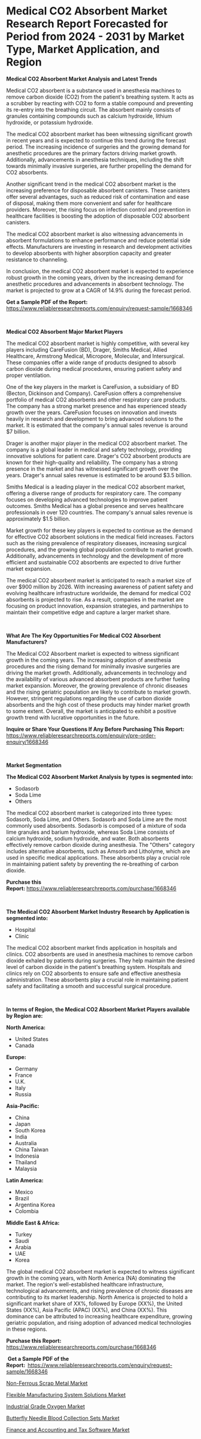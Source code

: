 <p><h1>Medical CO2 Absorbent Market Research Report Forecasted for Period from 2024 -  2031 by Market Type, Market Application, and Region</h1></p><p><strong>Medical CO2 Absorbent Market Analysis and Latest Trends</strong></p>
<p><p>Medical CO2 absorbent is a substance used in anesthesia machines to remove carbon dioxide (CO2) from the patient's breathing system. It acts as a scrubber by reacting with CO2 to form a stable compound and preventing its re-entry into the breathing circuit. The absorbent mainly consists of granules containing compounds such as calcium hydroxide, lithium hydroxide, or potassium hydroxide.</p><p>The medical CO2 absorbent market has been witnessing significant growth in recent years and is expected to continue this trend during the forecast period. The increasing incidence of surgeries and the growing demand for anesthetic procedures are the primary factors driving market growth. Additionally, advancements in anesthesia techniques, including the shift towards minimally invasive surgeries, are further propelling the demand for CO2 absorbents.</p><p>Another significant trend in the medical CO2 absorbent market is the increasing preference for disposable absorbent canisters. These canisters offer several advantages, such as reduced risk of contamination and ease of disposal, making them more convenient and safer for healthcare providers. Moreover, the rising focus on infection control and prevention in healthcare facilities is boosting the adoption of disposable CO2 absorbent canisters.</p><p>The medical CO2 absorbent market is also witnessing advancements in absorbent formulations to enhance performance and reduce potential side effects. Manufacturers are investing in research and development activities to develop absorbents with higher absorption capacity and greater resistance to channeling.</p><p>In conclusion, the medical CO2 absorbent market is expected to experience robust growth in the coming years, driven by the increasing demand for anesthetic procedures and advancements in absorbent technology. The market is projected to grow at a CAGR of 14.9% during the forecast period.</p></p>
<p><strong>Get a Sample PDF of the Report:&nbsp;</strong> <a href="https://www.reliableresearchreports.com/enquiry/request-sample/1668346">https://www.reliableresearchreports.com/enquiry/request-sample/1668346</a></p>
<p>&nbsp;</p>
<p><strong>Medical CO2 Absorbent Major Market Players</strong></p>
<p><p>The medical CO2 absorbent market is highly competitive, with several key players including CareFusion (BD), Drager, Smiths Medical, Allied Healthcare, Armstrong Medical, Micropore, Molecular, and Intersurgical. These companies offer a wide range of products designed to absorb carbon dioxide during medical procedures, ensuring patient safety and proper ventilation.</p><p>One of the key players in the market is CareFusion, a subsidiary of BD (Becton, Dickinson and Company). CareFusion offers a comprehensive portfolio of medical CO2 absorbents and other respiratory care products. The company has a strong market presence and has experienced steady growth over the years. CareFusion focuses on innovation and invests heavily in research and development to bring advanced solutions to the market. It is estimated that the company's annual sales revenue is around $7 billion.</p><p>Drager is another major player in the medical CO2 absorbent market. The company is a global leader in medical and safety technology, providing innovative solutions for patient care. Drager's CO2 absorbent products are known for their high-quality and reliability. The company has a strong presence in the market and has witnessed significant growth over the years. Drager's annual sales revenue is estimated to be around $3.5 billion.</p><p>Smiths Medical is a leading player in the medical CO2 absorbent market, offering a diverse range of products for respiratory care. The company focuses on developing advanced technologies to improve patient outcomes. Smiths Medical has a global presence and serves healthcare professionals in over 120 countries. The company's annual sales revenue is approximately $1.5 billion.</p><p>Market growth for these key players is expected to continue as the demand for effective CO2 absorbent solutions in the medical field increases. Factors such as the rising prevalence of respiratory diseases, increasing surgical procedures, and the growing global population contribute to market growth. Additionally, advancements in technology and the development of more efficient and sustainable CO2 absorbents are expected to drive further market expansion.</p><p>The medical CO2 absorbent market is anticipated to reach a market size of over $900 million by 2026. With increasing awareness of patient safety and evolving healthcare infrastructure worldwide, the demand for medical CO2 absorbents is projected to rise. As a result, companies in the market are focusing on product innovation, expansion strategies, and partnerships to maintain their competitive edge and capture a larger market share.</p></p>
<p>&nbsp;</p>
<p><strong>What Are The Key Opportunities For Medical CO2 Absorbent Manufacturers?</strong></p>
<p><p>The Medical CO2 Absorbent market is expected to witness significant growth in the coming years. The increasing adoption of anesthesia procedures and the rising demand for minimally invasive surgeries are driving the market growth. Additionally, advancements in technology and the availability of various advanced absorbent products are further fueling market expansion. Moreover, the growing prevalence of chronic diseases and the rising geriatric population are likely to contribute to market growth. However, stringent regulations regarding the use of carbon dioxide absorbents and the high cost of these products may hinder market growth to some extent. Overall, the market is anticipated to exhibit a positive growth trend with lucrative opportunities in the future.</p></p>
<p><strong>Inquire or Share Your Questions If Any Before Purchasing This Report:</strong> <a href="https://www.reliableresearchreports.com/enquiry/pre-order-enquiry/1668346">https://www.reliableresearchreports.com/enquiry/pre-order-enquiry/1668346</a></p>
<p>&nbsp;</p>
<p><strong>Market Segmentation</strong></p>
<p><strong>The Medical CO2 Absorbent Market Analysis by types is segmented into:</strong></p>
<p><ul><li>Sodasorb</li><li>Soda Lime</li><li>Others</li></ul></p>
<p><p>The medical CO2 absorbent market is categorized into three types: Sodasorb, Soda Lime, and Others. Sodasorb and Soda Lime are the most commonly used absorbents. Sodasorb is composed of a mixture of soda lime granules and barium hydroxide, whereas Soda Lime consists of calcium hydroxide, sodium hydroxide, and water. Both absorbents effectively remove carbon dioxide during anesthesia. The "Others" category includes alternative absorbents, such as Amsorb and Litholyme, which are used in specific medical applications. These absorbents play a crucial role in maintaining patient safety by preventing the re-breathing of carbon dioxide.</p></p>
<p><strong>Purchase this Report:&nbsp;</strong><a href="https://www.reliableresearchreports.com/purchase/1668346">https://www.reliableresearchreports.com/purchase/1668346</a></p>
<p>&nbsp;</p>
<p><strong>The Medical CO2 Absorbent Market Industry Research by Application is segmented into:</strong></p>
<p><ul><li>Hospital</li><li>Clinic</li></ul></p>
<p><p>The medical CO2 absorbent market finds application in hospitals and clinics. CO2 absorbents are used in anesthesia machines to remove carbon dioxide exhaled by patients during surgeries. They help maintain the desired level of carbon dioxide in the patient's breathing system. Hospitals and clinics rely on CO2 absorbents to ensure safe and effective anesthesia administration. These absorbents play a crucial role in maintaining patient safety and facilitating a smooth and successful surgical procedure.</p></p>
<p>&nbsp;</p>
<p><strong>In terms of Region, the Medical CO2 Absorbent Market Players available by Region are:</strong></p>
<p>
    <p> <strong> North America: </strong>
        <ul>
            <li>United States</li>
            <li>Canada</li>
        </ul>
        </p> 
    <p> <strong> Europe: </strong>
        <ul>
            <li>Germany</li>
            <li>France</li>
            <li>U.K.</li>
            <li>Italy</li>
            <li>Russia</li>
        </ul>
        </p> 
    <p> <strong> Asia-Pacific: </strong>
        <ul>
            <li>China</li>
            <li>Japan</li>
            <li>South Korea</li>
            <li>India</li>
            <li>Australia</li>
            <li>China Taiwan</li>
            <li>Indonesia</li>
            <li>Thailand</li>
            <li>Malaysia</li>
        </ul>
        </p> 
    <p> <strong> Latin America: </strong>
        <ul>
            <li>Mexico</li>
            <li>Brazil</li>
            <li>Argentina Korea</li>
            <li>Colombia</li>
        </ul>
        </p> 
    <p> <strong> Middle East & Africa: </strong>
        <ul>
            <li>Turkey</li>
            <li>Saudi</li>
            <li>Arabia</li>
            <li>UAE</li>
            <li>Korea</li>
        </ul>
    </p>
    </p>
<p><p>The global medical CO2 absorbent market is expected to witness significant growth in the coming years, with North America (NA) dominating the market. The region's well-established healthcare infrastructure, technological advancements, and rising prevalence of chronic diseases are contributing to its market leadership. North America is projected to hold a significant market share of XX%, followed by Europe (XX%), the United States (XX%), Asia Pacific (APAC) (XX%), and China (XX%). This dominance can be attributed to increasing healthcare expenditure, growing geriatric population, and rising adoption of advanced medical technologies in these regions.</p></p>
<p><strong>Purchase this Report: </strong><a href="https://www.reliableresearchreports.com/purchase/1668346">https://www.reliableresearchreports.com/purchase/1668346</a></p>
<p>&nbsp;<strong>Get a Sample PDF of the Report:&nbsp;&nbsp;</strong><a href="https://www.reliableresearchreports.com/enquiry/request-sample/1668346">https://www.reliableresearchreports.com/enquiry/request-sample/1668346</a></p>
<p><strong></strong></p>
<p><p><a href="https://medium.com/@marlonblick/non-ferrous-scrap-metal-market-outlook-industry-overview-and-forecast-2024-to-2031-8b931edca99f">Non-Ferrous Scrap Metal Market</a></p><p><a href="https://www.linkedin.com/pulse/flexible-manufacturing-system-solutions-market-provides-4ztkf?trackingId=O4tR5FWQSieGTtcJVdTJdA%3D%3D">Flexible Manufacturing System Solutions Market</a></p><p><a href="https://medium.com/@marlonblick/industrial-grade-oxygen-market-size-cagr-trends-2024-2030-1ac22f8a2255">Industrial Grade Oxygen Market</a></p><p><a href="https://www.linkedin.com/pulse/butterfly-needle-blood-collection-sets-market-size-focuses-otcxf?trackingId=n0tKVYPmT8%2BpoPtMvrPyhQ%3D%3D">Butterfly Needle Blood Collection Sets Market</a></p><p><a href="https://github.com/chartsaturn/Market-Research-Report-List-1/blob/main/finance-and-accounting-and-tax-software-market.md">Finance and Accounting and Tax Software Market</a></p></p>